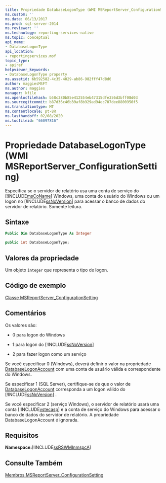 ```yaml
---
title: Propriedade DatabaseLogonType (WMI MSReportServer_ConfigurationSetting) | Microsoft Docs
ms.custom: ''
ms.date: 06/13/2017
ms.prod: sql-server-2014
ms.reviewer: ''
ms.technology: reporting-services-native
ms.topic: conceptual
api_name:
- DatabaseLogonType
api_location:
- reportingservices.mof
topic_type:
- apiref
helpviewer_keywords:
- DatabaseLogonType property
ms.assetid: 6b592582-4c35-4029-ab86-982fff47d8d6
author: maggiesMSFT
ms.author: maggies
manager: kfile
ms.openlocfilehash: b58c380b85e412554eb47315dfe356d3bff08d03
ms.sourcegitcommit: b87d36c46b39af8b929ad94ec707dee8800950f5
ms.translationtype: MT
ms.contentlocale: pt-BR
ms.lasthandoff: 02/08/2020
ms.locfileid: "66097816"
---
```

# <a name="databaselogontype-property-wmi-msreportserver_configurationsetting"></a>Propriedade DatabaseLogonType (WMI MSReportServer_ConfigurationSetting)
  Especifica se o servidor de relatório usa uma conta de serviço do [!INCLUDE[msCoName](../../includes/msconame-md.md)] Windows, uma conta do usuário do Windows ou um logon no [!INCLUDE[ssNoVersion](../../includes/ssnoversion-md.md)] para acessar o banco de dados do servidor de relatório. Somente leitura.  
  
## <a name="syntax"></a>Sintaxe  
  
```vb  
Public Dim DatabaseLogonType As Integer  
```  
  
```csharp  
public int DatabaseLogonType;  
```  
  
## <a name="property-values"></a>Valores da propriedade  
 Um objeto `integer` que representa o tipo de logon.  
  
## <a name="example-code"></a>Código de exemplo  
 [Classe MSReportServer_ConfigurationSetting](msreportserver-configurationsetting-class.md)  
  
## <a name="remarks"></a>Comentários  
 Os valores são:  
  
-   0 para logon do Windows  
  
-   1 para logon do [!INCLUDE[ssNoVersion](../../includes/ssnoversion-md.md)]  
  
-   2 para fazer logon como um serviço  
  
 Se você especificar 0 (Windows), deverá definir o valor na propriedade [DatabaseLogonAccount](configurationsetting-property-databaselogonaccount.md) com uma conta de usuário válida e correspondente do Windows.  
  
 Se especificar 1 (SQL Server), certifique-se de que o valor de [DatabaseLogonAccount](configurationsetting-property-databaselogonaccount.md) corresponda a um logon válido do [!INCLUDE[ssNoVersion](../../includes/ssnoversion-md.md)] .  
  
 Se você especificar 2 (serviço Windows), o servidor de relatório usará uma conta [!INCLUDE[vstecasp](../../includes/vstecasp-md.md)] e a conta de serviço do Windows para acessar o banco de dados do servidor de relatório. A propriedade DatabaseLogonAccount é ignorada.  
  
## <a name="requirements"></a>Requisitos  
 **Namespace:**[!INCLUDE[ssRSWMInmspcA](../../includes/ssrswminmspca-md.md)]  
  
## <a name="see-also"></a>Consulte Também  
 [Membros MSReportServer_ConfigurationSetting](msreportserver-configurationsetting-members.md)  
  
  
